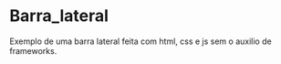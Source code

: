 # Barra_lateral
Exemplo de uma barra lateral feita com html, css e js sem o auxilio de frameworks. 

